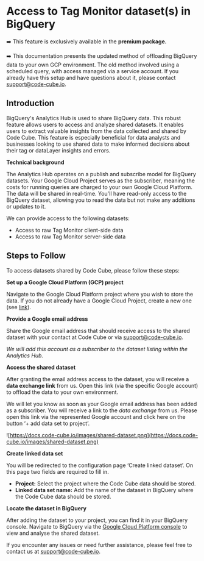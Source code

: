 # Access to Tag Monitor dataset(s) in BigQuery

➡️ This feature is exclusively available in the **premium package.**

➡️ This documentation presents the updated method of offloading BigQuery data to your own GCP environment. The old method involved using a scheduled query, with access managed via a service account. If you already have this setup and have questions about it, please contact [support@code-cube.io](mailto:support@code-cube.io).

## Introduction

BigQuery's Analytics Hub is used to share BigQuery data. This robust feature allows users to access and analyze shared datasets. It enables users to extract valuable insights from the data collected and shared by Code Cube. This feature is especially beneficial for data analysts and businesses looking to use shared data to make informed decisions about their tag or dataLayer insights and errors.

**Technical background**

The Analytics Hub operates on a publish and subscribe model for BigQuery datasets. Your Google Cloud Project serves as the subscriber, meaning the costs for running queries are charged to your own Google Cloud Platform. The data will be shared in real-time. You'll have read-only access to the BigQuery dataset, allowing you to read the data but not make any additions or updates to it. 

We can provide access to the following datasets:

   - Access to raw Tag Monitor client-side data
   - Access to raw Tag Monitor server-side data

## Steps to Follow

To access datasets shared by Code Cube, please follow these steps:

**Set up a Google Cloud Platform (GCP) project**

Navigate to the Google Cloud Platform project where you wish to store the data. If you do not already have a Google Cloud Project, create a new one (see [link](https://developers.google.com/workspace/guides/create-project)).

**Provide a Google email address**

Share the Google email address that should receive access to the shared dataset with your contact at Code Cube or via [support@code-cube.io](mailto:support@code-cube.io).

*We will add this account as a subscriber to the dataset listing within the Analytics Hub.*

**Access the shared dataset**

After granting the email address access to the dataset, you will receive a **data exchange link** from us. Open this link (via the specific Google account) to offload the data to your own environment. 

We will let you know as soon as your Google email address has been added as a subscriber. You will receive a link to the *data exchange* from us. Please open this link via the represented Google account and click here on the button ‘+ add data set to project’.

![https://docs.code-cube.io/images/shared-dataset.png](https://docs.code-cube.io/images/shared-dataset.png)

**Create linked data set**

You will be redirected to the configuration page ‘Create linked dataset’. On this page two fields are required to fill in. 

- **Project:** Select the project where the Code Cube data should be stored.
- **Linked data set name:** Add the name of the dataset in BigQuery where the Code Cube data should be stored.

**Locate the dataset in BigQuery**

After adding the dataset to your project, you can find it in your BigQuery console. Navigate to BigQuery via the [Google Cloud Platform console](https://console.cloud.google.com/) to view and analyse the shared dataset.

If you encounter any issues or need further assistance, please feel free to contact us at [support@code-cube.io](mailto:support@code-cube.io).
